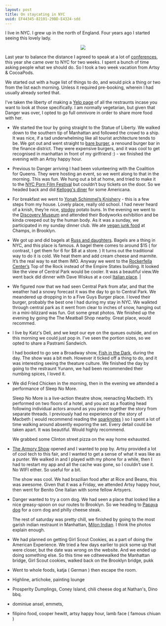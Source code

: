 ```yaml
---
layout: post
title: On staycating in NYC
uuid: EF44345-82101-29BD-E4324-sdd
---
```


I live in NYC. I grew up in the north of England. Four years ago I started seeing this lovely lady.

<center>
  <img src ="/rebase/assets/images/danger.jpg">
</center>

Last year to balance the distance I agreed to speak at a lot of [conferences][1], this year she came over to NYC for two weeks. I spent a bunch of time asking people what we should do. So I took a two week vacation from Artsy & CocoaPods. 

We started out with a huge list of things to do, and would pick a thing or two from the list each morning. Unless it required pre-booking, wherein I had usually already sorted that.

I’ve taken the liberty of making a [Yelp page][2] of all the restraunts incase you want to look at those specifically. I am normally vegetarian, but given that Danger was over, I opted to go full omnivore in order to share more food with her.

- We started the tour by going straight to the Statue of Liberty. We walked down to the southern tip of Manhattan and followed the crowd to a ship. It was nice, if a tad underwhelming like all tourist architecture tends to be. We got out and went straight to [bare burger][3], a renound burger bar in the finance district. They were expensive burgers, and it was cool to get recognised in manhattan in front of my girlfriend :) - we finished the evening with an Artsy happy hour.

- Previous to Danger arriving I had been volunteering with the Coalition for Queens. They were hosting an event, so we went along to that in the morning. This was fun. We hung out a bit at home, and tried to make it to the [NYC Porn Film Festival][4] but couldn’t buy tickets on the door. So we headed back and did [Kellogg's diner][5] for some Americana.

- For breakfast we went to [Yonah Schimmel’s Knishery][6] - this is a few steps from my house. Lovely place, really old school. I had never heard of a knish, they’re nice, [stodgy][7] potato buns. In the evening we went to the [Discovery Museum][8] and attended their Bodyworks exhibition and be kinda creeped out by the human body. As it was a sunday, we participated in my sunday dinner club. We ate [vegan junk food][9] at Champs, in Brooklyn.

- We got up and did bagels at [Russ and daughters][10]. Bagels are a thing in NYC, and this place is famous. A bagel there comes to around $15 ( for contrast, I get them for 6 for $8 at a store. ) It turns out the traditional way to do it is cold. We heat them and add cream cheese and marmite. 
  It’s the real way to eat them IMO.
  Anyway we went to the [Rockerfella Center’s][11] Top of the Rock instead of the Empire States building. It looked like the view of Central Park would be cooler. It was a beautiful view.We went back did dinner with Dave Wiskus at a cool [Italian place][12]. |

- We figured now that we had seen Central Park from afar, and that the weather had a snowy forecast it was the day to go to Central Park. We meandered up dropping in to a Five Guys Burger place. I loved their burger, probably the best one I had during my stay in NYC. 
  We walkted through central park as it went from clear to inches of snow, hanging out in a mini-blizzard was fun. Got some great photos.
  We finished up the evening by going the The Meatball Shop nearby. Great place, would recommed.

- I live by Katz's Deli, and we kept our eye on the queues outside, and on this morning we could just pop in. I’ve seen the portion sizes, so we opted to share a Pastrami Sandwich. 
  
  I had booked to go see a Broadway show, [Fish in the Dark][13], during the day. The show was a bit meh. However it ticked off a thing to do, and it was interesting seeing the theature culture. We finished the day by going to the restraunt Yunann, we had been recommended their numbing spices, I loved it.

- We did Fried Chicken in the morning, then in the evening we attended a performance of Sleep No More. 

  Sleep No More is a live-action theatre show, reenacting Macbeth. It’s performed on two floors of a hotel, and you act as a floating head following individual actors around as you piece together the story from separate threads. I previously had no experience of the story of Macbeth ( would recommend reading the [sparknotes][14] ) so I spent a lot of time walking around absently exporing the set. Every detail could be taken apart. It was beautiful. Would highly recommend.

  We grabbed some Clinton street pizza on the way home exhausted.

- [The Armory Show][15] opened and I wanted to pop by. Artsy provided a lot of cool tech to this fair, and I wanted to get a sense of what it was like as a punter. We walked in and I played with my phone for a while, then I had to restart my app and all the cache was gone, so I couldn’t use it. No WIFI either. So useful for a bit.

  The show was cool. We had brazilian food after at Rice and Beans, this was awesome. Given that it was a Friday, we attended Artsy happy hour, then went for Benito One Italian with some fellow Artsyers.


- Danger wanted to try a corn dog. We had seen a place that looked like a nice greasy-spoon on our routes to Brooklyn. So we heading to [Papaya dog][17] for a corn dog and philly cheese steak.

  The rest of saturday was pretty chill, we finished by going to the most garish indian restraunt in Manhattan, [Milon Indian][18]. I think the photos explain enough.

- We had planned on getting Girl Scout Cookies, as a part of doing the American Experience. We tried a few days earlier to pick some up that were closer, but the date was wrong on the website. And we ended up doing something else. So this time we cditwewalked the Manhattan bridge, Girl Scout cookies, walked back on the Brooklyn bridge, pukk


- Went to whole foods, katja ( German ) then escape the room.
- Highline, artichoke, painting lounge
- Prosperity Dumplings, Coney Island, chili cheese dog at Nathan's, Dino bbq.
- dominiue ansel, emmets, 
- filipino food, cooper hewitt, artsy happy hour, lamb face ( famous chiuan )

[1]:	https://github.com/orta/travel
[2]:	http://www.yelp.com/user_details_bookmarks?userid=W_v5aI7KUrwkeNmcCLRIzA&label=To+Review
[3]:	http://www.yelp.com/biz/bareburger-new-york-19
[4]:	http://nycpornfilmfestival.peatix.com
[5]:	http://www.yelp.com/biz/kelloggs-diner-brooklyn
[6]:	http://www.yelp.com/biz/yonah-schimmels-knish-bakery-new-york
[7]:	http://www.merriam-webster.com/dictionary/stodgy
[8]:	http://www.discoverytsx.com/exhibitions/bodyworlds
[9]:	http://www.yelp.com/biz/champs-brooklyn
[10]:	http://www.yelp.com/biz/russ-and-daughters-new-york
[11]:	http://www.topoftherocknyc.com
[12]:	http://www.yelp.com/biz/la-lanterna-di-vittorio-new-york
[13]:	http://www.fishinthedark.com
[14]:	http://www.sparknotes.com/shakespeare/macbeth/
[15]:	https://www.artsy.net/the-armory-show
[17]:	g
[18]:	hhh